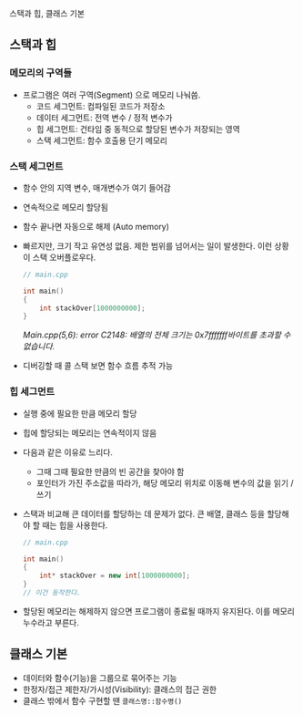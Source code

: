 스택과 힙, 클래스 기본
## 스택과 힙

### 메모리의 구역들

- 프로그램은 여러 구역(Segment) 으로 메모리 나눠씀.
    - 코드 세그먼트: 컴파일된 코드가 저장소
    - 데이터 세그먼트: 전역 변수 / 정적 변수가
    - 힙 세그먼트: 건타임 중 동적으로 할당된 변수가 저장되는 영역
    - 스택 세그먼트: 함수 호출용 단기 메모리

### 스택 세그먼트

- 함수 안의 지역 변수, 매개변수가 여기 들어감
- 연속적으로 메모리 할당됨
- 함수 끝나면 자동으로 해제 (Auto memory)
- 빠르지만, 크기 작고 유연성 없음.  제한 범위를 넘어서는 일이 발생한다. 이런 상황이 스택 오버플로우다.
    
    ```cpp
    // main.cpp
    
    int main()
    { 
    	int stackOver[1000000000]; 
    }
    ```
    
    *Main.cpp(5,6): error C2148: 배열의 전체 크기는 0x7fffffff바이트를 초과할 수 없습니다.*
    
- 디버깅할 때 콜 스택 보면 함수 흐름 추적 가능

### 힙 세그먼트

- 실행 중에 필요한 만큼 메모리 할당
- 힙에 할당되는 메모리는 연속적이지 않음
- 다음과 같은 이유로 느리다.
    - 그때 그때 필요한 만큼의 빈 공간을 찾아야 함
    - 포인터가 가진 주소값을 따라가, 해당 메모리 위치로 이동해 변수의 값을 읽기 / 쓰기
- 스택과 비교해 큰 데이터를 할당하는 데 문제가 없다. 큰 배열, 클래스 등을 할당해야 할 때는 힙을 사용한다.
    
    ```cpp
    // main.cpp
    
    int main()
    {
    	int* stackOver = new int[1000000000];
    }
    // 이건 동작한다.
    ```
    
- 할당된 메모리는 해제하지 않으면 프로그램이 종료될 때까지 유지된다. 이를 메모리 누수라고 부른다.

## 클래스 기본 

- 데이터와 함수(기능)을 그룹으로 묶어주는 기능
- 한정자/접근 제한자/가시성(Visibility): 클래스의 접근 권한
- 클래스 밖에서 함수 구현할 땐 `클래스명::함수명()`
